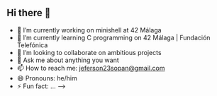 ## Hi there 👋

- 🔭 I’m currently working on minishell at 42 Málaga
- 🌱 I’m currently learning C programming on 42 Málaga | Fundación Telefónica
- 👯 I’m looking to collaborate on ambitious projects 
- 💬 Ask me about anything you want
- 📫 How to reach me: jeferson23sopan@gmail.com
- 😄 Pronouns: he/him
- ⚡ Fun fact: ...
-->
